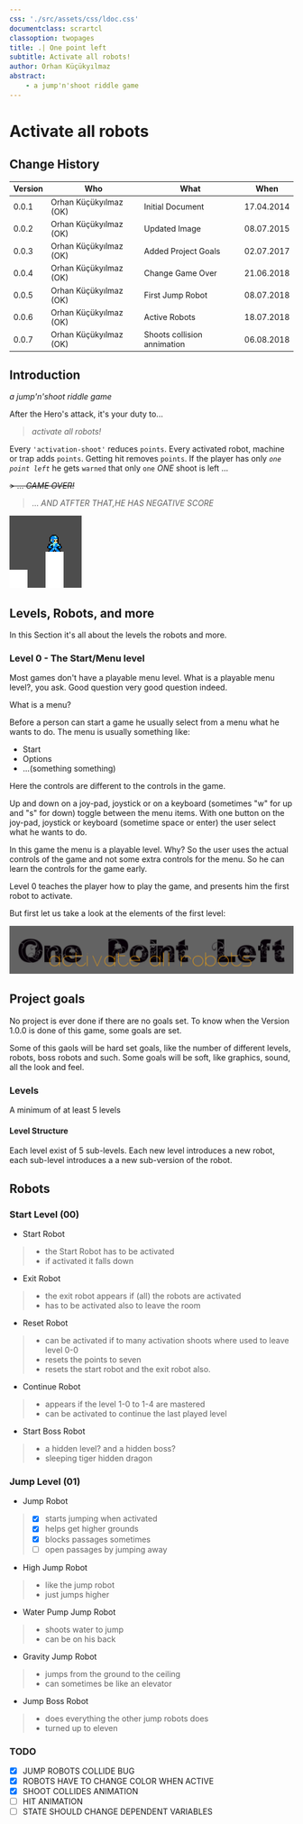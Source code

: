 ```yaml
---
css: './src/assets/css/ldoc.css'
documentclass: scrartcl
classoption: twopages
title: .| One point left
subtitle: Activate all robots!
author: Orhan Küçükyılmaz
abstract:
    - a jump'n'shoot riddle game
---
```


# Activate all robots

## Change History

| Version | Who                    | What                        | When       |
| ------- | ---------------------- | --------------------------- | ---------- |
| 0.0.1   | Orhan Küçükyılmaz (OK) | Initial Document            | 17.04.2014 |
| 0.0.2   | Orhan Küçükyılmaz (OK) | Updated Image               | 08.07.2015 |
| 0.0.3   | Orhan Küçükyılmaz (OK) | Added Project Goals         | 02.07.2017 |
| 0.0.4   | Orhan Küçükyılmaz (OK) | Change Game Over            | 21.06.2018 |
| 0.0.5   | Orhan Küçükyılmaz (OK) | First Jump Robot            | 08.07.2018 |
| 0.0.6   | Orhan Küçükyılmaz (OK) | Active Robots               | 18.07.2018 |
| 0.0.7   | Orhan Küçükyılmaz (OK) | Shoots collision annimation | 06.08.2018 |

## Introduction

_a jump'n'shoot riddle game_

After the Hero's attack, it's your duty to...

> _activate all robots!_

Every `'activation-shoot'` reduces `points`.
Every activated robot, machine or trap adds `points`.
Getting hit removes `points`.
If the player has only _`one point left`_
he gets `warned` that only `one` _ONE_ shoot is left ...

~~> ... _GAME OVER!_~~

> ... _AND ATFTER THAT,HE HAS NEGATIVE SCORE_

![ His name is mini ](./src/assets/img/mini.png "His name is mini")

## Levels, Robots, and more

In this Section it's all about the levels the robots and more.

### Level 0 - The Start/Menu level

Most games don't have a playable menu level. What is a playable menu level?, you ask.
Good question very good question indeed.

What is a menu?

Before a person can start a game he usually select from a menu what he wants
to do. The menu is usually something like:

-   Start
-   Options
-   ...(something something)

Here the controls are different to the controls in the game.

Up and down on a joy-pad, joystick or on a keyboard (sometimes "w" for up
and "s" for down) toggle between the menu items. With one button on the
joy-pad, joystick or keyboard (sometime space or enter) the user select what
he wants to do.

In this game the menu is a playable level. Why?
So the user uses the actual controls of the game and not some extra controls
for the menu. So he can learn the controls for the game early.

Level 0 teaches the player how to play the game, and presents him the first
robot to activate.

But first let us take a look at the elements of the first level:

![ The Title ](./src/assets/img/title.png "The Title")

## Project goals

No project is ever done if there are no goals set. To know when the Version 1.0.0 is done of
this game, some goals are set.

Some of this gaols will be hard set goals, like the number of different levels, robots, boss
robots and such. Some goals will be soft, like graphics, sound, all the look and feel.

### Levels

A minimum of at least 5 levels

#### Level Structure

Each level exist of 5 sub-levels. Each new level introduces a new robot, each sub-level
introduces a a new sub-version of the robot.

## Robots

### Start Level (00)

-   Start Robot

> -   the Start Robot has to be activated
> -   if activated it falls down

-   Exit Robot

> -   the exit robot appears if (all) the robots are activated
> -   has to be activated also to leave the room

-   Reset Robot

> -   can be activated if to many activation shoots where used to leave level 0-0
> -   resets the points to seven
> -   resets the start robot and the exit robot also.

- Continue Robot

> -   appears if the level 1-0 to 1-4 are mastered
> -   can be activated to continue the last played level

-   Start Boss Robot

> -   a hidden level? and a hidden boss?
> -   sleeping tiger hidden dragon

### Jump Level (01)

-   Jump Robot

> - [x] starts jumping when activated
> - [x] helps get higher grounds
> - [x] blocks passages sometimes
> - [ ] open passages by jumping away

-   High Jump Robot

> -   like the jump robot
> -   just jumps higher

-   Water Pump Jump Robot

> -   shoots water to jump
> -   can be on his back

-   Gravity Jump Robot

> -   jumps from the ground to the ceiling
> -   can sometimes be like an elevator

-   Jump Boss Robot

> -   does everything the other jump robots does
> -   turned up to eleven

### TODO

- [x] JUMP ROBOTS COLLIDE BUG
- [x] ROBOTS HAVE TO CHANGE COLOR WHEN ACTIVE
- [x] SHOOT COLLIDES ANIMATION
- [ ] HIT ANIMATION
- [ ] STATE SHOULD CHANGE DEPENDENT VARIABLES
